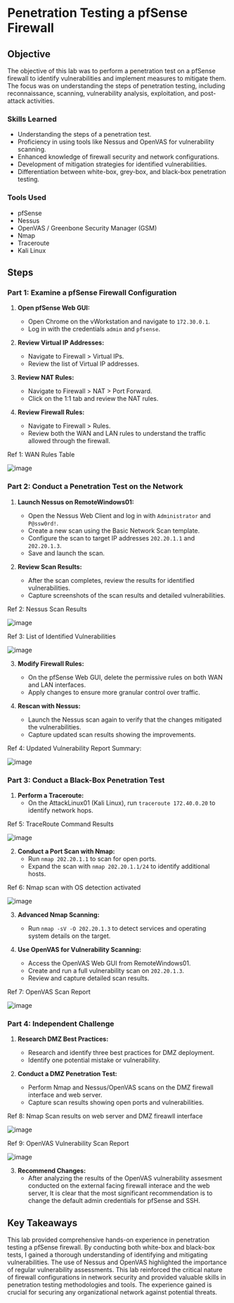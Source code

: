 # Penetration Testing a pfSense Firewall

## Objective
The objective of this lab was to perform a penetration test on a pfSense firewall to identify vulnerabilities and implement measures to mitigate them. The focus was on understanding the steps of penetration testing, including reconnaissance, scanning, vulnerability analysis, exploitation, and post-attack activities.

### Skills Learned
- Understanding the steps of a penetration test.
- Proficiency in using tools like Nessus and OpenVAS for vulnerability scanning.
- Enhanced knowledge of firewall security and network configurations.
- Development of mitigation strategies for identified vulnerabilities.
- Differentiation between white-box, grey-box, and black-box penetration testing.

### Tools Used
- pfSense
- Nessus
- OpenVAS / Greenbone Security Manager (GSM)
- Nmap
- Traceroute
- Kali Linux

## Steps

### Part 1: Examine a pfSense Firewall Configuration

1. **Open pfSense Web GUI:**
   - Open Chrome on the vWorkstation and navigate to `172.30.0.1`.
   - Log in with the credentials `admin` and `pfsense`.
  
2. **Review Virtual IP Addresses:**
   - Navigate to Firewall > Virtual IPs.
   - Review the list of Virtual IP addresses.

3. **Review NAT Rules:**
   - Navigate to Firewall > NAT > Port Forward.
   - Click on the 1:1 tab and review the NAT rules.

4. **Review Firewall Rules:**
   - Navigate to Firewall > Rules.
   - Review both the WAN and LAN rules to understand the traffic allowed through the firewall.

Ref 1: WAN Rules Table

![image](https://github.com/user-attachments/assets/1603e1c8-6e2f-4bd0-a836-e3e99d6ede46)

### Part 2: Conduct a Penetration Test on the Network

1. **Launch Nessus on RemoteWindows01:**
   - Open the Nessus Web Client and log in with `Administrator` and `P@ssw0rd!`.
   - Create a new scan using the Basic Network Scan template.
   - Configure the scan to target IP addresses `202.20.1.1` and `202.20.1.3`.
   - Save and launch the scan.

2. **Review Scan Results:**
   - After the scan completes, review the results for identified vulnerabilities.
   - Capture screenshots of the scan results and detailed vulnerabilities.

Ref 2: Nessus Scan Results

![image](https://github.com/user-attachments/assets/7ee2f4da-5fde-45fb-8f3b-f939e828c7bd)

Ref 3: List of Identified Vulnerabilities

![image](https://github.com/user-attachments/assets/a989bfdc-1ae2-4a5f-8374-dad674c775a8)

3. **Modify Firewall Rules:**
   - On the pfSense Web GUI, delete the permissive rules on both WAN and LAN interfaces.
   - Apply changes to ensure more granular control over traffic.

4. **Rescan with Nessus:**
   - Launch the Nessus scan again to verify that the changes mitigated the vulnerabilities.
   - Capture updated scan results showing the improvements.

Ref 4: Updated Vulnerability Report Summary:

![image](https://github.com/user-attachments/assets/4d761765-f62a-4174-8eb1-ec131242abe2)

### Part 3: Conduct a Black-Box Penetration Test

1. **Perform a Traceroute:**
   - On the AttackLinux01 (Kali Linux), run `traceroute 172.40.0.20` to identify network hops.

Ref 5: TraceRoute Command Results

![image](https://github.com/user-attachments/assets/ad37d9bb-b507-43f0-b74d-0fb9d08645fa)

2. **Conduct a Port Scan with Nmap:**
   - Run `nmap 202.20.1.1` to scan for open ports.
   - Expand the scan with `nmap 202.20.1.1/24` to identify additional hosts.

Ref 6: Nmap scan with OS detection activated

![image](https://github.com/user-attachments/assets/4eb75046-fe68-46d3-a147-b8ae2b2af843)

3. **Advanced Nmap Scanning:**
   - Run `nmap -sV -O 202.20.1.3` to detect services and operating system details on the target.

4. **Use OpenVAS for Vulnerability Scanning:**
   - Access the OpenVAS Web GUI from RemoteWindows01.
   - Create and run a full vulnerability scan on `202.20.1.3`.
   - Review and capture detailed scan results.

Ref 7: OpenVAS Scan Report

![image](https://github.com/user-attachments/assets/b863234b-4807-4362-b43f-8978b43d8ae3)

### Part 4: Independent Challenge

1. **Research DMZ Best Practices:**
   - Research and identify three best practices for DMZ deployment.
   - Identify one potential mistake or vulnerability.

2. **Conduct a DMZ Penetration Test:**
   - Perform Nmap and Nessus/OpenVAS scans on the DMZ firewall interface and web server.
   - Capture scan results showing open ports and vulnerabilities.

Ref 8: Nmap Scan results on web server and DMZ fireawll interface

![image](https://github.com/user-attachments/assets/88f9b09e-4c83-4aa4-8126-9c99e765702e)

Ref 9: OpenVAS Vulnerability Scan Report

![image](https://github.com/user-attachments/assets/9ce495e2-d226-4e3c-b246-429f35f5691f)

3. **Recommend Changes:**
   - After analyzing the results of the OpenVAS vulnerability assesment conducted on the external facing firewall interace and the web server, It is clear that the most significant recommendation is to change the default admin credentials for pfSense and SSH.

## Key Takeaways
This lab provided comprehensive hands-on experience in penetration testing a pfSense firewall. By conducting both white-box and black-box tests, I gained a thorough understanding of identifying and mitigating vulnerabilities. The use of Nessus and OpenVAS highlighted the importance of regular vulnerability assessments. This lab reinforced the critical nature of firewall configurations in network security and provided valuable skills in penetration testing methodologies and tools. The experience gained is crucial for securing any organizational network against potential threats.
